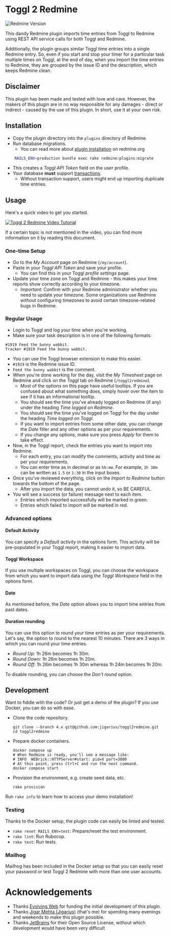 # Toggl 2 Redmine

![Redmine Version](https://img.shields.io/badge/Redmine-4.x-green.svg)

This dandy Redmine plugin imports time entries from Toggl to Redmine using
REST API service calls for both Toggl and Redmine.

Additionally, the plugin groups similar Toggl time entries into a single Redmine
entry. So, even if you start and stop your timer for a particular task multiple
times on Toggl, at the end of day, when you import the time entries to Redmine,
they are grouped by the issue ID and the description, which keeps Redmine clean.

## Disclaimer

This plugin has been made and tested with love and care. However, the makers
of this plugin are in no way responsible for any damages - direct or indirect -
caused by the use of this plugin. In short, use it at your own risk.

## Installation

* Copy the plugin directory into the `plugins` directory of Redmine.
* Run database migrations.
  * You can read more about
[plugin installation](http://www.redmine.org/projects/redmine/wiki/Plugins) on redmine.org
```bash
    RAILS_ENV=production bundle exec rake redmine:plugins:migrate
```
  * This creates a _Toggl API Token_ field on the user profile.
* Your database **must** support [transactions](https://en.wikipedia.org/wiki/Database_transaction).
  * Without transaction support, users might end up importing duplicate
    time entries.

## Usage

Here's a quick video to get you started.

[![Toggl 2 Redmine Video Tutorial](https://img.youtube.com/vi/FdwWUYllop4/0.jpg)](https://www.youtube.com/watch?v=FdwWUYllop4&t=162)

If a certain topic is not mentioned in the video, you can find more information on it by reading this document.

### One-time Setup

* Go to the _My Account_ page on Redmine (`/my/account`).
* Paste in your _Toggl API Token_ and save your profile.
  * You can find this in your Toggl _profile settings_ page.
* Update your time zone on Toggl and Redmine - this makes your time reports
  show correctly according to your timezone.
  * *Important:* Confirm with your Redmine administrator whether you need to
    update your timezone. Some organizations use Redmine without configuring
    timezones to avoid certain timezone-related bugs in Redmine.

### Regular Usage

* Login to Toggl and log your time when you're working.
* Make sure your task description is in one of the following formats:
```
#1919 Feed the bunny wabbit.
Tracker #1919 Feed the bunny wabbit.
```
  * You can use the Toggl browser extension to make this easier.
  * `#1919` is the Redmine issue ID.
  * `Feed the bunny wabbit` is the comment.
* When you're done working for the day, visit the _My Timesheet_ page on Redmine
  and click on the _Toggl_ tab on Redmine (`/toggl2redmine`).
  * Most of the options on this page have useful tooltips. If you are confused
    about what something does, simply hover over the item to see if it has an
    informational tooltip.
  * You should see the time you've already logged on Redmine (if any) under the
    heading _Time logged on Redmine_.
  * You should see the time you've logged on Toggl for the day under the
    heading _Time logged on Toggl_.
  * If you want to import entries from some other date, you can change the
    _Date_ filter and any other options as per your requirements.
  * If you change any options, make sure you press _Apply_ for them to
    take effect.
* Now, in the Toggl report, check the entries you want to import into Redmine.
  * For each entry, you can modify the comments, activity and time as per your
    requirements.
  * You can enter time as in decimal or as `hh:mm`. For example, `1h 30m` can
    be written as `1.5` or `1:30` in the input boxes.
* Once you've reviewed everything, click on the _Import to Redmine_ button
  towards the bottom of the page.
  * After you import the data, you cannot undo it, so BE CAREFUL.
* You will see a success (or failure) message next to each item.
  * Entries which imported successfully will be marked in green.
  * Entries which failed to import will be marked in red.

### Advanced options

#### Default Activity

You can specify a _Default activity_ in the options form. This activity will
be pre-populated in your Toggl report, making it easier to import data.

#### Toggl Workspace

If you use multiple workspaces on Toggl, you can choose the workspace from
which you want to import data using the _Toggl Workspace_ field in the options
form.

#### Date

As mentioned before, the _Date_ option allows you to import time entries from
past dates.

#### Duration rounding

You can use this option to round your time entries as per your requirements.
Let's say, the option to round to the nearest 10 minutes. There are 3 ways in
which you can round your time entries.

* *Round Up:* 1h 26m becomes 1h 30m.
* *Round Down:* 1h 26m becomes 1h 20m.
* *Round Off:* 1h 26m becomes 1h 30m whereas 1h 24m becomes 1h 20m.

To disable rounding, you can choose the *Don't round* option.

## Development

Want to fiddle with the code? Or just get a demo of the plugin? If you use
Docker, you can do so with ease.

  * Clone the code repository.
    ```
    git clone --branch 4.x git@github.com:jigarius/toggl2redmine.git
    cd toggl2redmine
    ```
  * Prepare docker containers.
    ```
    docker compose up
    # When Redmine is ready, you'll see a message like:
    # INFO  WEBrick::HTTPServer#start: pid=X port=3000
    # At this point, press Ctrl+C and run the next command.
    docker compose start
    ```
  * Provision the environment, e.g. create seed data, etc.
    ```
    rake provision
    ```

Run `rake info` to learn how to access your demo installation!

### Testing

Thanks to the Docker setup, the plugin code can easily be linted and tested.

* `rake reset RAILS_ENV=test`: Prepare/reset the test environment.
* `rake lint`: Run Rubocop.
* `rake test`: Run tests.

### Mailhog

Mailhog has been included in the Docker setup so that you can easily reset
your password or test Toggl 2 Redmine with more than one user accounts.

# Acknowledgements

* Thanks [Evolving Web](https://evolvingweb.ca/) for funding the initial
  development of this plugin.
* Thanks [Jigar Mehta (Jigarius)](https://jigarius.com/about) (that's me)
  for spending many evenings and weekends to make this plugin possible.
* Thanks [JetBrains](https://jetbrains.com/) for their Open Source License,
  without which development would have been very difficult
